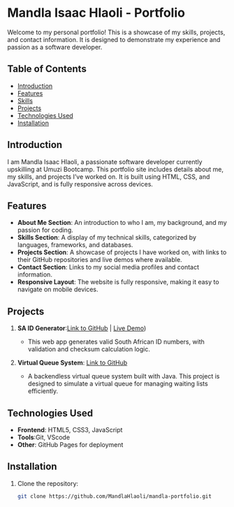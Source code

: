 # Mandla Isaac Hlaoli - Portfolio

Welcome to my personal portfolio! This is a showcase of my skills, projects, and contact information. It is designed to demonstrate my experience and passion as a software developer.

## Table of Contents

- [Introduction](#introduction)
- [Features](#features)
- [Skills](#skills)
- [Projects](#projects)
- [Technologies Used](#technologies-used)
- [Installation](#installation)


## Introduction

I am Mandla Isaac Hlaoli, a passionate software developer currently upskilling at Umuzi Bootcamp. This portfolio site includes details about me, my skills, and projects I’ve worked on. It is built using HTML, CSS, and JavaScript, and is fully responsive across devices.

## Features

- **About Me Section**: An introduction to who I am, my background, and my passion for coding.
- **Skills Section**: A display of my technical skills, categorized by languages, frameworks, and databases.
- **Projects Section**: A showcase of projects I have worked on, with links to their GitHub repositories and live demos where available.
- **Contact Section**: Links to my social media profiles and contact information.
- **Responsive Layout**: The website is fully responsive, making it easy to navigate on mobile devices.

## Projects
  
1. **SA ID Generator**:[Link to GitHub](https://github.com/MandlaHlaoli/sa-id-number-generator) | [Live Demo](https://mandlahlaoli.github.io/sa-id-number-generator/))  
   - This web app generates valid South African ID numbers, with validation and checksum calculation logic.


2. **Virtual Queue System**: [Link to GitHub](https://github.com/MandlaHlaoli/Virtual-Queue-System)  
   - A backendless virtual queue system built with Java. This project is designed to simulate a virtual queue for managing waiting lists efficiently.



## Technologies Used

- **Frontend**: HTML5, CSS3, JavaScript
- **Tools**:Git, VScode
- **Other**: GitHub Pages for deployment

## Installation

1. Clone the repository:
   ```bash
   git clone https://github.com/MandlaHlaoli/mandla-portfolio.git

